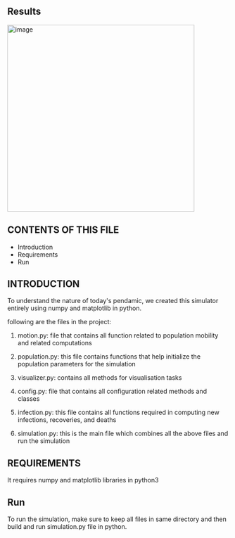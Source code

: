 Results
--------
<img width="425" alt="image" src="https://user-images.githubusercontent.com/70303112/175878573-e4832d1f-3089-471e-9da5-ac9fed69e2cb.png">


CONTENTS OF THIS FILE
---------------------

 * Introduction
 * Requirements
 * Run


INTRODUCTION
------------

To understand the nature of today's pendamic, we created this simulator entirely using numpy and matplotlib in python.

following are the files in the project:

1. motion.py: file that contains all function related to population mobility and related computations
  
2. population.py: this file contains functions that help initialize the population parameters for the simulation

3. visualizer.py: contains all methods for visualisation tasks

4. config.py: file that contains all configuration related methods and classes

5. infection.py: this file contains all functions required in computing new infections, recoveries, and deaths

6. simulation.py: this is the main file which combines all the above files and run the simulation

REQUIREMENTS
------------

It requires numpy and matplotlib libraries in python3


Run
---

To run the simulation, make sure to keep all files in same directory and then build and run simulation.py file in python.
